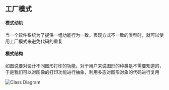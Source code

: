 ## 工厂模式
#### 模式动机
当一个软件系统为了提供一组功能行为一致，表现方式不一致的类型时，就可以使用工厂模式来避免代码的重复
#### 模式结构
如图说要对设计不同图形打印的功能，对于用户来说图形的种类是不需要知道的，于是我们可以对图像的打印功能进行抽象，利用多态对图形对象的代码进行复用

![Class Diagram](http://www.plantuml.com/plantuml/proxy?src=https://raw.githubusercontent.com/yueyangtian/Design-pattern/master/UML/factory.puml)
